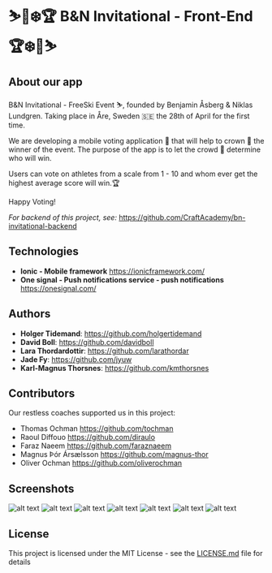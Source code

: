 # ⛷️📱❄️🏆 B&N Invitational - Front-End 🏆❄️📱⛷️

## About our app

B&N Invitational - FreeSki Event ⛷️, founded by Benjamin Åsberg & Niklas Lundgren.
Taking place in Åre, Sweden 🇸🇪 the 28th of April for the first time.

We are developing a mobile voting application 📱 that will help to crown 👑 the winner of the event.
The purpose of the app is to let the crowd 👏 determine who will win.

Users can vote on athletes from a scale from 1 - 10 and whom ever get the highest average score will win.🏆

Happy Voting!

*For backend of this project, see:* https://github.com/CraftAcademy/bn-invitational-backend

## Technologies

* **Ionic - Mobile framework** https://ionicframework.com/
* **One signal - Push notifications service - push notifications** https://onesignal.com/

## Authors

* **Holger Tidemand**: https://github.com/holgertidemand
* **David Boll**: https://github.com/davidboll
* **Lara Thordardottir**: https://github.com/larathordar
* **Jade Fy**: https://github.com/jyuw
* **Karl-Magnus Thorsnes**: https://github.com/kmthorsnes

## Contributors

Our restless coaches supported us in this project:

* Thomas Ochman https://github.com/tochman
* Raoul Diffouo https://github.com/diraulo
* Faraz Naeem https://github.com/faraznaeem
* Magnus Þór Ársælsson https://github.com/magnus-thor
* Oliver Ochman https://github.com/oliverochman

## Screenshots
![alt text](https://raw.githubusercontent.com/CraftAcademy/bn-invitational-frontend/develop/screenshots/info.png)
![alt text](https://raw.githubusercontent.com/CraftAcademy/bn-invitational-frontend/develop/screenshots/athlete.png)
![alt text](https://raw.githubusercontent.com/CraftAcademy/bn-invitational-frontend/develop/screenshots/athletes.png)
![alt text](https://raw.githubusercontent.com/CraftAcademy/bn-invitational-frontend/develop/screenshots/voting.png)
![alt text](https://raw.githubusercontent.com/CraftAcademy/bn-invitational-frontend/develop/screenshots/notifications.png)
![alt text](https://raw.githubusercontent.com/CraftAcademy/bn-invitational-frontend/develop/screenshots/finalStanding.png)
![alt text](https://raw.githubusercontent.com/CraftAcademy/bn-invitational-frontend/develop/screenshots/homescreen.jpg)

## License

This project is licensed under the MIT License - see the [LICENSE.md](LICENSE.md) file for details
